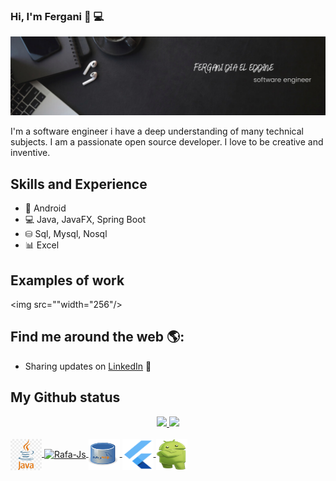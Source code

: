 ### Hi, I'm Fergani 🤗 💻


<img src="https://raw.githubusercontent.com/FER25-Code/FER25-Code/master/cover.png" alt="banner that says Fergani">

I'm a software engineer i have a deep understanding of many technical subjects. I am a passionate open source developer. I love to be creative and inventive.

## Skills and Experience
* 📱 Android 
* 💻 Java, JavaFX, Spring Boot
* ⛁ Sql, Mysql, Nosql
* 📊 Excel

## Examples of work 
<img src=""width="256"/>

## Find me around the web 🌎:
- Sharing updates on <a href="https://www.linkedin.com/in/fergani-dia-el-eddine-8575b1151/">LinkedIn</a> 💼

## My Github status
<div align="center">
  <a href="https://github.com/FER25-Code">
  <img height="200em" src="https://github-readme-stats.vercel.app/api?username=FER25-Code&show_icons=true&theme=dark&include_all_commits=true&      count_private=true"/>
  <img height="200em" src="https://github-readme-stats.vercel.app/api/top-langs/?username=FER25-Code&layout=compact&langs_count=7&theme=dark"/>

</div>  
  <div style="display: inline_block"><br>
     <img align="center" alt="Rafa-Js" height="50" width="50" src="https://github.com/FER25-Code/FER25-Code/blob/main/java.svg">
     <img align="center" alt="Rafa-Js" height="50" width="50" src="https://github.com/FER25-Code/FER25-Code/blob/main/springboot.svg">
     <img align="center" alt="Rafa-Js" height="50" width="50" src="https://github.com/FER25-Code/FER25-Code/blob/main/mysql.svg">
     <img align="center" alt="Rafa-Js" height="50" width="50" src="https://github.com/FER25-Code/FER25-Code/blob/main/flutter.svg">
     <img align="center" alt="Rafa-Js" height="50" width="50" src="https://github.com/FER25-Code/FER25-Code/blob/main/android.svg">
</div>

